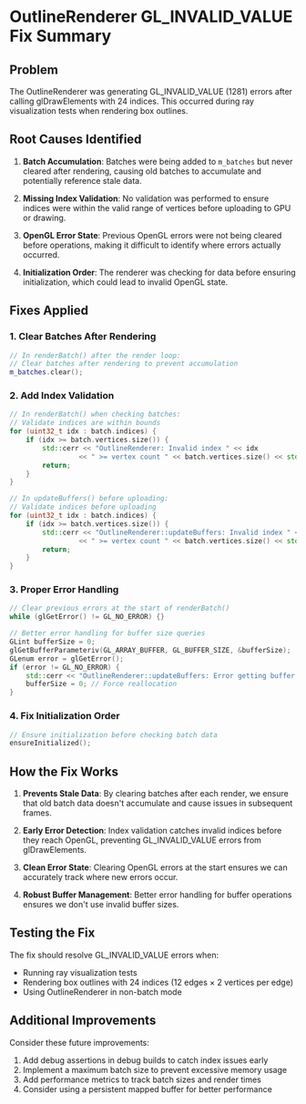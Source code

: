 # OutlineRenderer GL_INVALID_VALUE Fix Summary

## Problem
The OutlineRenderer was generating GL_INVALID_VALUE (1281) errors after calling glDrawElements with 24 indices. This occurred during ray visualization tests when rendering box outlines.

## Root Causes Identified

1. **Batch Accumulation**: Batches were being added to `m_batches` but never cleared after rendering, causing old batches to accumulate and potentially reference stale data.

2. **Missing Index Validation**: No validation was performed to ensure indices were within the valid range of vertices before uploading to GPU or drawing.

3. **OpenGL Error State**: Previous OpenGL errors were not being cleared before operations, making it difficult to identify where errors actually occurred.

4. **Initialization Order**: The renderer was checking for data before ensuring initialization, which could lead to invalid OpenGL state.

## Fixes Applied

### 1. Clear Batches After Rendering
```cpp
// In renderBatch() after the render loop:
// Clear batches after rendering to prevent accumulation
m_batches.clear();
```

### 2. Add Index Validation
```cpp
// In renderBatch() when checking batches:
// Validate indices are within bounds
for (uint32_t idx : batch.indices) {
    if (idx >= batch.vertices.size()) {
        std::cerr << "OutlineRenderer: Invalid index " << idx 
                 << " >= vertex count " << batch.vertices.size() << std::endl;
        return;
    }
}

// In updateBuffers() before uploading:
// Validate indices before uploading
for (uint32_t idx : batch.indices) {
    if (idx >= batch.vertices.size()) {
        std::cerr << "OutlineRenderer::updateBuffers: Invalid index " << idx 
                 << " >= vertex count " << batch.vertices.size() << std::endl;
        return;
    }
}
```

### 3. Proper Error Handling
```cpp
// Clear previous errors at the start of renderBatch()
while (glGetError() != GL_NO_ERROR) {}

// Better error handling for buffer size queries
GLint bufferSize = 0;
glGetBufferParameteriv(GL_ARRAY_BUFFER, GL_BUFFER_SIZE, &bufferSize);
GLenum error = glGetError();
if (error != GL_NO_ERROR) {
    std::cerr << "OutlineRenderer::updateBuffers: Error getting buffer size: " << error << std::endl;
    bufferSize = 0; // Force reallocation
}
```

### 4. Fix Initialization Order
```cpp
// Ensure initialization before checking batch data
ensureInitialized();
```

## How the Fix Works

1. **Prevents Stale Data**: By clearing batches after each render, we ensure that old batch data doesn't accumulate and cause issues in subsequent frames.

2. **Early Error Detection**: Index validation catches invalid indices before they reach OpenGL, preventing GL_INVALID_VALUE errors from glDrawElements.

3. **Clean Error State**: Clearing OpenGL errors at the start ensures we can accurately track where new errors occur.

4. **Robust Buffer Management**: Better error handling for buffer operations ensures we don't use invalid buffer sizes.

## Testing the Fix

The fix should resolve GL_INVALID_VALUE errors when:
- Running ray visualization tests
- Rendering box outlines with 24 indices (12 edges × 2 vertices per edge)
- Using OutlineRenderer in non-batch mode

## Additional Improvements

Consider these future improvements:
1. Add debug assertions in debug builds to catch index issues early
2. Implement a maximum batch size to prevent excessive memory usage
3. Add performance metrics to track batch sizes and render times
4. Consider using a persistent mapped buffer for better performance